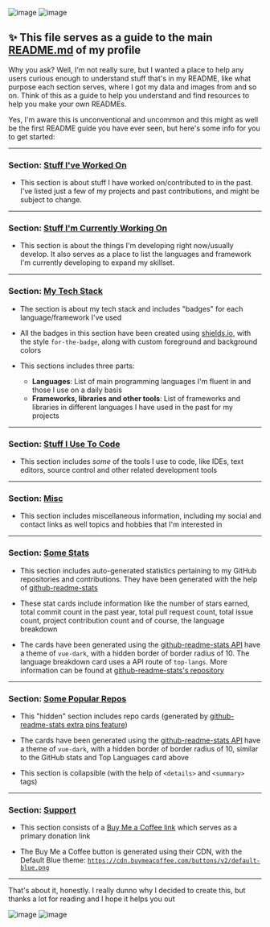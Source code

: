 <!-- markdownlint-disable no-inline-html MD041 MD026-->

![image](https://user-images.githubusercontent.com/38729705/172122085-41a3338a-bfbd-4802-a877-054796bbc178.png#gh-dark-mode-only)
![image](https://user-images.githubusercontent.com/38729705/172122556-1c8935fb-5ed3-4a1a-ae2f-e6f9db75d90c.png#gh-light-mode-only)

## ✨ This file serves as a guide to the main [README.md](./README.md) of my profile

Why you ask? Well, I'm not really sure, but I wanted a place to help any users curious enough to understand stuff that's in my README, like what purpose each section serves, where I got my data and images from and so on. Think of this as a guide to help you understand and find resources to help you make your own READMEs.

Yes, I'm aware this is unconventional and uncommon and this might as well be the first README guide you have ever seen, but here's some info for you to get started:

---

### Section: [Stuff I've Worked On](https://github.com/savioxavier/savioxavier#stuff-ive-worked-on)

- This section is about stuff I have worked on/contributed to in the past. I've listed just a few of my projects and past contributions, and might be subject to change.

---

### Section: [Stuff I'm Currently Working On](https://github.com/savioxavier/savioxavier#stuff-im-currently-working-on)

- This section is about the things I'm developing right now/usually develop. It also serves as a place to list the languages and framework I'm currently developing to expand my skillset.

---

### Section: [My Tech Stack](https://github.com/savioxavier/savioxavier#my-tech-stack)

- The section is about my tech stack and includes "badges" for each language/framework I've used

- All the badges in this section have been created using [shields.io](https://shields.io), with the style `for-the-badge`, along with custom foreground and background colors

- This sections includes three parts:

  - **Languages**: List of main programming languages I'm fluent in and those I use on a daily basis
  - **Frameworks, libraries and other tools**: List of frameworks and libraries in different languages I have used in the past for my projects

---

### Section: [Stuff I Use To Code](https://github.com/savioxavier/savioxavier#stuff-i-use-to-code)

- This section includes _some_ of the tools I use to code, like IDEs, text editors, source control and other related development tools

---

### Section: [Misc](https://github.com/savioxavier/savioxavier#misc)

- This section includes miscellaneous information, including my social and contact links as well topics and hobbies that I'm interested in

---

### Section: [Some Stats](https://github.com/savioxavier/savioxavier#some-stats)

- This section includes auto-generated statistics pertaining to my GitHub repositories and contributions. They have been generated with the help of [github-readme-stats](https://github.com/anuraghazra/github-readme-stats)

- These stat cards include information like the number of stars earned, total commit count in the past year, total pull request count, total issue count, project contribution count and of course, the language breakdown

- The cards have been generated using the [github-readme-stats API](https://github-readme-stats.vercel.app) have a theme of `vue-dark`, with a hidden border of border radius of 10. The language breakdown card uses a API route of `top-langs`. More information can be found at [github-readme-stats's repository](https://github.com/anuraghazra/github-readme-stats)

---

### Section: [Some Popular Repos](https://github.com/savioxavier/savioxavier#some-popular-repos)

- This "hidden" section includes repo cards (generated by [github-readme-stats extra pins feature](https://github.com/anuraghazra/github-readme-stats#github-extra-pins))

- The cards have been generated using the [github-readme-stats API](https://github-readme-stats.vercel.app) have a theme of `vue-dark`, with a hidden border of border radius of 10, similar to the GitHub stats and Top Languages card above

- This section is collapsible (with the help of `<details>` and `<summary>` tags)

---

### Section: [Support](https://github.com/savioxavier/savioxavier#support)

- This section consists of a [Buy Me a Coffee link](https://www.buymeacoffee.com/savioxavier) which serves as a primary donation link

- The Buy Me a Coffee button is generated using their CDN, with the Default Blue theme: [`https://cdn.buymeacoffee.com/buttons/v2/default-blue.png`](https://cdn.buymeacoffee.com/buttons/v2/default-blue.png)

---

That's about it, honestly. I really dunno why I decided to create this, but thanks a lot for reading and I hope it helps you out

![image](https://user-images.githubusercontent.com/38729705/172121968-404c43b9-994a-41e9-ba5e-57406defaf13.png#gh-dark-mode-only)
![image](https://user-images.githubusercontent.com/38729705/172122628-4b24f5b9-920c-4269-b75d-e55c8923bc5f.png#gh-light-mode-only)
